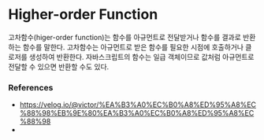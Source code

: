# Higher-order Function

고차함수(higer-order function)는 함수를 아규먼트로 전달받거나 함수를 결과로 반환하는 함수를 말한다. 고차함수는 아규먼트로 받은 함수를 필요한 시점에 호출하거나 클로저를 생성하여 반환한다. 자바스크립트의 함수는 일급 객체이므로 값처럼 아규먼트로 전달할 수 있으면 반환할 수도 있다.

### References

- https://velog.io/@victor/%EA%B3%A0%EC%B0%A8%ED%95%A8%EC%88%98%EB%9E%80%EA%B3%A0%EC%B0%A8%ED%95%A8%EC%88%98
- 

